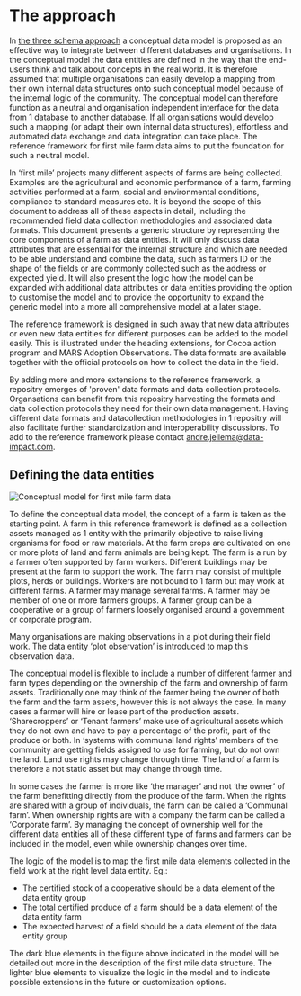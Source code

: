 The approach
================

In [the three schema approach](http://www.idef.com/wp-content/uploads/2016/02/idef0.pdf) a conceptual data model is proposed as an effective way to integrate between different databases and organisations. In the conceptual model the data entities are defined in the way that the end-users think and talk about concepts in the real world. It is therefore assumed that multiple organisations can easily develop a mapping from their own internal data structures onto such conceptual model because of the internal logic of the community. The conceptual model can therefore function as a neutral and organisation independent interface for the data from 1 database to another database. If all organisations would develop such a mapping (or adapt their own internal data structures), effortless and automated data exchange and data integration can take place. The reference framework for first mile farm data aims to put the foundation for such a neutral model.

In ‘first mile’ projects many different aspects of farms are being collected. Examples are the agricultural and economic performance of a farm, farming activities performed at a farm, social and environmental conditions, compliance to standard measures etc. It is beyond the scope of this document to address all of these aspects in detail, including the recommended field data collection methodologies and associated data formats. This document presents a generic structure by representing the core components of a farm as data entities. It will only discuss data attributes that are essential for the internal structure and which are needed to be able understand and combine the data, such as farmers ID or the shape of the fields or are commonly collected such as the address or expected yield. It will also present the logic how the model can be expanded with additional data attributes or data entities providing the option to customise the model and to provide the opportunity to expand the generic model into a more all comprehensive model at a later stage.

The reference framework is designed in such away that new data attributes or even new data entities for different purposes can be added to the model easily. This is illustrated under the heading extensions, for Cocoa action program and MARS Adoption Observations. The data formats are available together with the official protocols on how to collect the data in the field. 

By adding more and more extensions to the reference framework, a repositry emerges of 'proven' data formats and data collection protocols. Organsations can benefit from this repositry harvesting the formats and data collection protocols they need for their own data management. Having different data formats and datacollection methodologies in 1 repositry will also facilitate further standardization and interoperability discussions. To add to the reference framework please contact andre.jellema@data-impact.com.

## Defining the data entities 

![Conceptual model for first mile farm data](https://github.com/firstmile/reference-framework/blob/master/docs/_static/Neutraldatamodelgif.gif)

To define the conceptual data model, the concept of a farm is taken as the starting point. A farm in this reference framework is defined as a collection assets managed as 1 entity with the primarily objective to raise living organisms for food or raw materials. At the farm crops are cultivated on one or more plots of land and farm animals are being kept. The farm is a run by a farmer often supported by farm workers. Different buildings may be present at the farm to support the work. The farm may consist of multiple plots, herds or buildings. Workers are not bound to 1 farm but may work at different farms. A farmer may manage several farms. A farmer may be member of one or more farmers groups. A farmer group can be a cooperative or a group of farmers loosely organised around a government or corporate program.

Many organisations are making observations in a plot during their field work. The data entity ‘plot observation’ is introduced to map this observation data.

The conceptual model is flexible to include a number of different farmer and farm types depending on the ownership of the farm and ownership of farm assets. Traditionally one may think of the farmer being the owner of both the farm and the farm assets, however this is not always the case. In many cases a farmer will hire or lease part of the production assets. ‘Sharecroppers’ or ‘Tenant farmers’ make use of agricultural assets which they do not own and have to pay a percentage of the profit, part of the produce or both. In ‘systems with communal land rights’ members of the community are getting fields assigned to use for farming, but do not own the land. Land use rights may change through time. The land of a farm is therefore a not static asset but may change through time.

In some cases the farmer is more like ‘the manager’ and not ‘the owner’ of the farm benefitting directly from the produce of the farm. When the rights are shared with a group of individuals, the farm can be called a ‘Communal farm’. When ownership rights are with a company the farm can be called a ‘Corporate farm’. By managing the concept of ownership well for the different data entities all of these different type of farms and farmers can be included in the model, even while ownership changes over time.

The logic of the model is to map the first mile data elements collected in the field work at the right level data entity. Eg.:
* The certified stock of a cooperative should be a data element of the data entity group
* The total certified produce of a farm should be a data element of the data entity farm
* The expected harvest of a field should be a data element of the data entity group

The dark blue elements in the figure above indicated in the model will be detailed out more in the description of the first mile data structure. The lighter blue elements to visualize the logic in the model and to indicate possible extensions in the future or customization options. 
